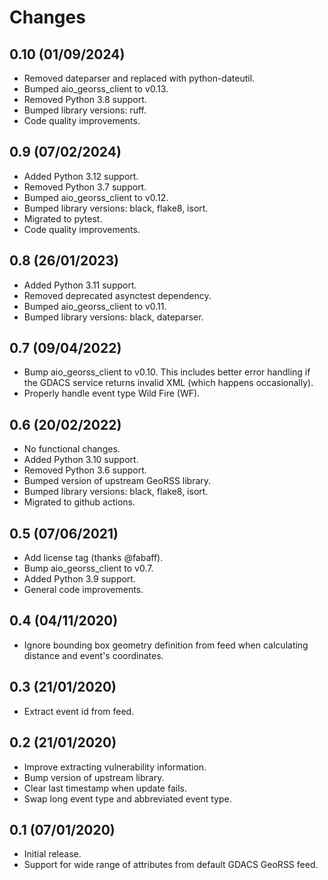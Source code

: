 # Changes

## 0.10 (01/09/2024)
* Removed dateparser and replaced with python-dateutil.
* Bumped aio_georss_client to v0.13.
* Removed Python 3.8 support.
* Bumped library versions: ruff.
* Code quality improvements.

## 0.9 (07/02/2024)
* Added Python 3.12 support.
* Removed Python 3.7 support.
* Bumped aio_georss_client to v0.12.
* Bumped library versions: black, flake8, isort.
* Migrated to pytest.
* Code quality improvements.

## 0.8 (26/01/2023)
* Added Python 3.11 support.
* Removed deprecated asynctest dependency.
* Bumped aio_georss_client to v0.11.
* Bumped library versions: black, dateparser.

## 0.7 (09/04/2022)
* Bump aio_georss_client to v0.10.
  This includes better error handling if the GDACS service returns invalid XML (which happens occasionally).
* Properly handle event type Wild Fire (WF).

## 0.6 (20/02/2022)
* No functional changes.
* Added Python 3.10 support.
* Removed Python 3.6 support.
* Bumped version of upstream GeoRSS library.
* Bumped library versions: black, flake8, isort.
* Migrated to github actions.

## 0.5 (07/06/2021)
* Add license tag (thanks @fabaff).
* Bump aio_georss_client to v0.7.
* Added Python 3.9 support.
* General code improvements.

## 0.4 (04/11/2020)
* Ignore bounding box geometry definition from feed when calculating distance
  and event's coordinates.

## 0.3 (21/01/2020)
* Extract event id from feed.

## 0.2 (21/01/2020)
* Improve extracting vulnerability information.
* Bump version of upstream library.
* Clear last timestamp when update fails.
* Swap long event type and abbreviated event type.

## 0.1 (07/01/2020)
* Initial release.
* Support for wide range of attributes from default GDACS GeoRSS feed.
